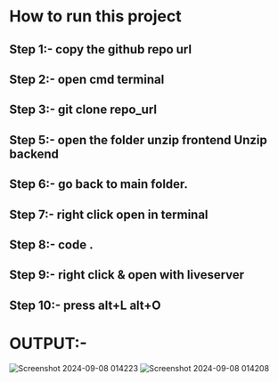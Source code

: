 # How to run this project 

## Step 1:- copy the github repo url

## Step 2:- open cmd terminal

## Step 3:- git clone repo_url

## Step 5:- open the folder unzip frontend Unzip backend

## Step 6:- go back to main folder.

## Step 7:- right click open in terminal

## Step 8:- code .

## Step 9:- right click & open with liveserver

## Step 10:- press alt+L alt+O



# OUTPUT:-

![Screenshot 2024-09-08 014223](https://github.com/user-attachments/assets/2ecb072c-e8e5-43d1-9bad-c6ee2295e5d4)
![Screenshot 2024-09-08 014208](https://github.com/user-attachments/assets/deea41bc-c9ab-4ded-9f9c-f181953d7a2f)

